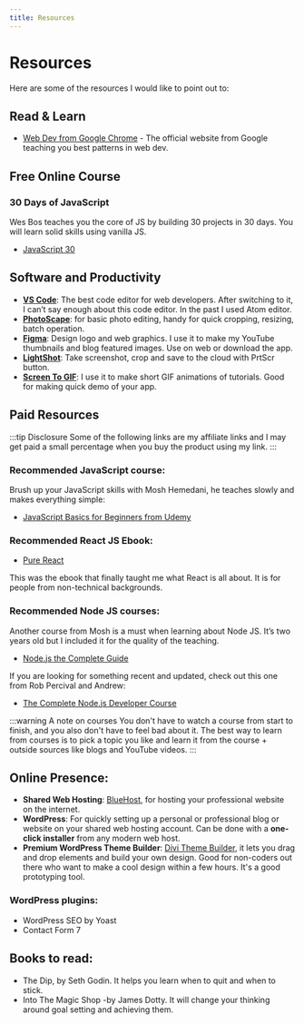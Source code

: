 ```yaml
---
title: Resources
---
```


# Resources

Here are some of the resources I would like to point out to:

## Read & Learn

- [Web Dev from Google Chrome](https://web.dev) - The official website from Google teaching you best patterns in web dev.

## Free Online Course

### 30 Days of JavaScript

Wes Bos teaches you the core of JS by building 30 projects in 30 days. You will learn solid skills using vanilla JS.

- [JavaScript 30](https://javascript30.com/)

## Software and Productivity

- **[VS Code](https://code.visualstudio.com/)**: The best code editor for web developers. After switching to it, I can’t say enough about this code editor. In the past I used Atom editor.
- **[PhotoScape](http://www.photoscape.org/ps/main/download.php)**: for basic photo editing, handy for quick cropping, resizing, batch operation.
- **[Figma](https://figma.com)**: Design logo and web graphics. I use it to make my YouTube thumbnails and blog featured images. Use on web or download the app.
- **[LightShot](https://app.prntscr.com/en/index.html)**: Take screenshot, crop and save to the cloud with PrtScr button.
- **[Screen To GIF](https://www.screentogif.com/)**: I use it to make short GIF animations of tutorials. Good for making quick demo of your app.

## Paid Resources

:::tip Disclosure
Some of the following links are my affiliate links and I may get paid a small percentage when you buy the product using my link.
:::

### Recommended JavaScript course:

Brush up your JavaScript skills with Mosh Hemedani, he teaches slowly and makes everything simple:

- [JavaScript Basics for Beginners from Udemy](https://click.linksynergy.com/deeplink?id=cQpm*Xe*riM&mid=39197&u1=resources&murl=https%3A%2F%2Fwww.udemy.com%2Fcourse%2Fjavascript-basics-for-beginners%2F)

### Recommended React JS Ebook:

- [Pure React](https://www.purereact.com/)

This was the ebook that finally taught me what React is all about. It is for people from non-technical backgrounds.

### Recommended Node JS courses:

Another course from Mosh is a must when learning about Node JS. It’s two years old but I included it for the quality of the teaching.

- [Node.js the Complete Guide](https://click.linksynergy.com/deeplink?id=cQpm*Xe*riM&mid=39197&u1=resources&murl=https%3A%2F%2Fwww.udemy.com%2Fcourse%2Fnodejs-master-class%2F)

If you are looking for something recent and updated, check out this one from Rob Percival and Andrew:

- [The Complete Node.js Developer Course](https://click.linksynergy.com/deeplink?id=cQpm*Xe*riM&mid=39197&u1=resources&murl=https%3A%2F%2Fwww.udemy.com%2Fcourse%2Fthe-complete-nodejs-developer-course-2%2F)

:::warning A note on courses
You don't have to watch a course from start to finish, and you also don't have to feel bad about it. The best way to learn from courses is to pick a topic you like and learn it from the course + outside sources like blogs and YouTube videos.
:::

## Online Presence:

- **Shared Web Hosting**: [BlueHost](https://bit.ly/PickBluehost), for hosting your professional website on the internet.
- **WordPress**: For quickly setting up a personal or professional blog or website on your shared web hosting account. Can be done with a **one-click installer** from any modern web host.
- **Premium WordPress Theme Builder**: [Divi Theme Builder](https://bit.ly/GetDiviTheme), it lets you drag and drop elements and build your own design. Good for non-coders out there who want to make a cool design within a few hours. It's a good prototyping tool.

### WordPress plugins:

- WordPress SEO by Yoast
- Contact Form 7

## Books to read:

- The Dip, by Seth Godin. It helps you learn when to quit and when to stick.
- Into The Magic Shop -by James Dotty. It will change your thinking around goal setting and achieving them.
